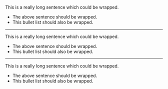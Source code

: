 <!--config:
  wrap: 40
-->

This is a really long sentence which could be wrapped.

- The above sentence should be wrapped.
- This bullet list should also be wrapped.

---

<!--config:
  wrap: 40
  margins:
    left: auto
    right: auto
-->

This is a really long sentence which could be wrapped.

- The above sentence should be wrapped.
- This bullet list should also be wrapped.

---

<!--config:
  wrap: 40
  margins:
    left: 10
-->

This is a really long sentence which could be wrapped.

- The above sentence should be wrapped.
- This bullet list should also be wrapped.
